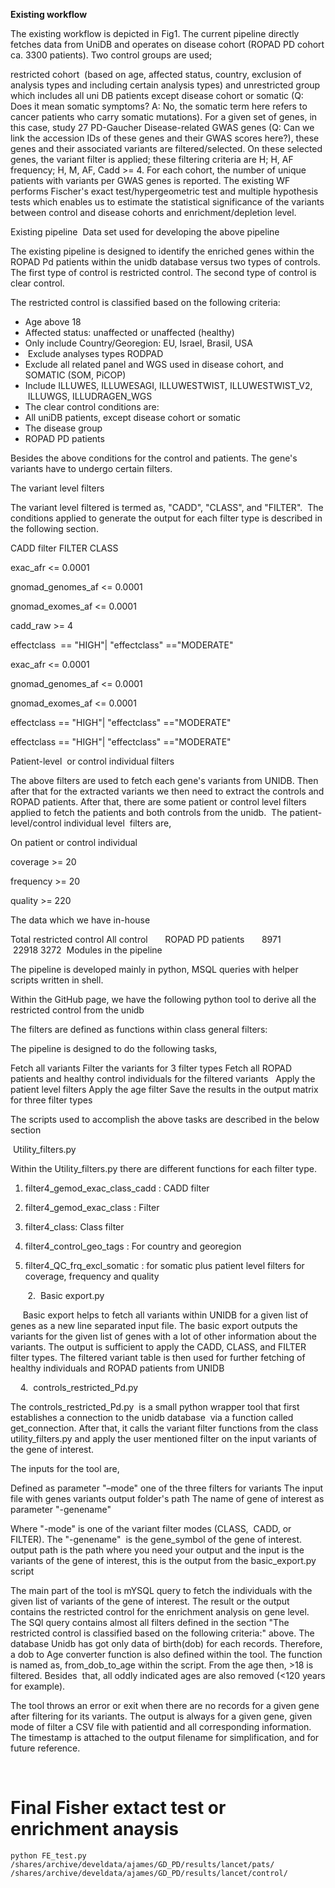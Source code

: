**Existing workflow**

The existing workflow is depicted in Fig1. The current pipeline directly fetches data from UniDB and operates on disease cohort (ROPAD PD cohort ca. 3300 patients). Two control groups are used;

restricted cohort  (based on age, affected status, country, exclusion of analysis types and including certain analysis types) and unrestricted group which includes all uni DB patients except disease cohort or somatic (Q: Does it mean somatic symptoms? A: No, the somatic term here refers to cancer patients who carry somatic mutations). For a given set of genes, in this case, study 27 PD-Gaucher Disease-related GWAS genes (Q: Can we link the accession IDs of these genes and their GWAS scores here?), these genes and their associated variants are filtered/selected. On these selected genes, the variant filter is applied; these filtering criteria are H; H, AF frequency; H, M, AF, Cadd >= 4. For each cohort, the number of unique patients with variants per GWAS genes is reported. The existing WF performs Fischer's exact test/hypergeometric test and multiple hypothesis tests which enables us to estimate the statistical significance of the variants between control and disease cohorts and enrichment/depletion level. 

Existing pipeline 
Data set used for developing the above pipeline

The existing pipeline is designed to identify the enriched genes within the ROPAD Pd patients within the unidb database versus two types of controls. The first type of control is restricted control. The second type of control is clear control.

The restricted control is classified based on the following criteria:
- Age above 18
- Affected status: unaffected or unaffected (healthy)
- Only include Country/Georegion: EU, Israel, Brasil, USA
-  Exclude analyses types RODPAD
- Exclude all related panel and WGS used in disease cohort, and SOMATIC (SOM, PiCOP) 
- Include ILLUWES, ILLUWESAGI, ILLUWESTWIST, ILLUWESTWIST_V2,  ILLUWGS, ILLUDRAGEN_WGS
- The clear control conditions are:
- All uniDB patients, except disease cohort or somatic
- The disease group 
- ROPAD PD patients




Besides the above conditions for the control and patients. The gene's variants have to undergo certain filters.

The variant level filters

The variant level filtered is termed as, "CADD", "CLASS", and "FILTER".  The conditions applied to generate the output for each filter type is described in the following section.

CADD filter	FILTER	CLASS


exac_afr <= 0.0001

gnomad_genomes_af <= 0.0001

gnomad_exomes_af <= 0.0001

cadd_raw >= 4

effectclass  == "HIGH"| "effectclass" =="MODERATE"

	

exac_afr <= 0.0001

gnomad_genomes_af <= 0.0001

gnomad_exomes_af <= 0.0001

effectclass == "HIGH"| "effectclass" =="MODERATE"

	

effectclass == "HIGH"| "effectclass" =="MODERATE"

Patient-level  or control individual filters

The above filters are used to fetch each gene's variants from UNIDB. Then after that for the extracted variants we then need to extract the controls and ROPAD patients. After that, there are some patient or control level filters applied to fetch the patients and both controls from the unidb.  The patient-level/control individual level  filters are,

On patient or control individual


coverage >= 20

frequency >= 20

quality >= 220




The data which we have in-house

Total restricted control	All control      	ROPAD PD patients      
8971         	   22918	3272 
Modules in the pipeline

The pipeline is developed mainly in python, MSQL queries with helper scripts written in shell.  

Within the GitHub page, we have the following python tool to derive all the restricted control from the unidb

The filters are defined as functions within class general filters:

The pipeline is designed to do the following tasks,

Fetch all variants
Filter the variants for 3 filter types
Fetch all ROPAD patients and healthy control individuals for the filtered variants 
 Apply the patient level filters
Apply the age filter
Save the results in the output matrix for three filter types

The scripts used to accomplish the above tasks are described in the below section

 Utility_filters.py

Within the Utility_filters.py there are different functions for each filter type.

1. filter4_gemod_exac_class_cadd : CADD filter

2. filter4_gemod_exac_class : Filter

3. filter4_class: Class filter

4. filter4_control_geo_tags : For country and georegion

5. filter4_QC_frq_excl_somatic : for somatic plus patient level filters for coverage, frequency and quality

       2.  Basic export.py

     Basic export helps to fetch all variants within UNIDB for a given list of genes as a new line separated input file. The basic export outputs the variants for the given list of genes with a lot of other information about the variants. The output is sufficient to apply the CADD, CLASS, and FILTER filter types. The filtered variant table is then used for further fetching of healthy individuals and ROPAD patients from UNIDB

    4.  controls_restricted_Pd.py

The controls_restricted_Pd.py  is a small python wrapper tool that first establishes a connection to the unidb database  via a function called get_connection. After that, it calls the variant filter functions from the class utility_filters.py and apply the user mentioned filter on the input variants of the gene of interest. 

The inputs for the tool are,

Defined as parameter "–mode" one of the three filters for variants
The input file with genes variants
output folder's path
The name of gene of interest as parameter "-genename"

Where "-mode" is one of the variant filter modes (CLASS,  CADD, or FILTER). The "-genename"  is the gene_symbol of the gene of interest. output path is the path where you need your output and the input is the variants of the gene of interest, this is the output from the basic_export.py script

The main part of the tool is mYSQL query to fetch the individuals with the given list of variants of the gene of interest. The result or the output contains the restricted control for the enrichment analysis on gene level. The SQl query contains almost all filters defined in the section "The restricted control is classified based on the following criteria:" above. The database Unidb has got only data of birth(dob) for each records. Therefore, a dob to Age converter function is also defined within the tool. The function is named as, from_dob_to_age within the script. From the age then, >18 is filtered. Besides  that, all oddly indicated ages are also removed (<120 years for example).

The tool throws an error or exit when there are no records for a given gene after filtering for its variants. The output is always for a given gene, given mode of filter a CSV file with patientid and all corresponding information. The timestamp is attached to the output filename for simplification, and for future reference.

 
# Final Fisher extact test or enrichment anaysis
```
python FE_test.py /shares/archive/develdata/ajames/GD_PD/results/lancet/pats/ /shares/archive/develdata/ajames/GD_PD/results/lancet/control/
```
